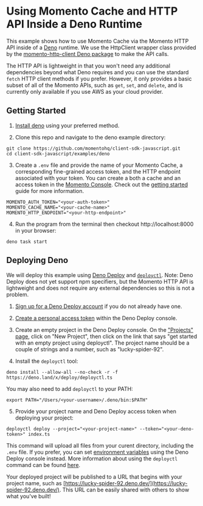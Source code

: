 # Using Momento Cache and HTTP API Inside a Deno Runtime

This example shows how to use Momento Cache via the Momento HTTP API inside of a [Deno](https://deno.land/) runtime. We use the HttpClient wrapper class provided by the [momento-http-client Deno package](https://deno.land/x/momento_http) to make the API calls.

The HTTP API is lightweight in that you won't need any additional dependencies beyond what Deno requires and you can use the standard `fetch` HTTP client methods if you prefer. However, it only provides a basic subset of all of the Momento APIs, such as `get`, `set`, and `delete`, and is currently only available if you use AWS as your cloud provider.

## Getting Started

1. [Install deno](https://deno.land/manual@v1.36.1/getting_started/installation) using your preferred method.

2. Clone this repo and navigate to the deno example directory:
  ```
  git clone https://github.com/momentohq/client-sdk-javascript.git
  cd client-sdk-javascript/examples/deno
  ```

3. Create a `.env` file and provide the name of your Momento Cache, a corresponding fine-grained access token, and the HTTP endpoint associated with your token. You can create a both a cache and an access token in the [Momento Console](https://console.gomomento.com/). Check out the [getting started](https://docs.momentohq.com/getting-started) guide for more information.
  ```
  MOMENTO_AUTH_TOKEN="<your-auth-token>"
  MOMENTO_CACHE_NAME="<your-cache-name>"
  MOMENTO_HTTP_ENDPOINT="<your-http-endpoint>"
  ```

4. Run the program from the terminal then checkout http://localhost:8000 in your browser:
  ```
  deno task start
  ```

## Deploying Deno

We will deploy this example using [Deno Deploy](https://deno.com/deploy/docs/get-started-guide) and [`deployctl`](https://deno.com/deploy/docs/deployctl). Note: Deno Deploy does not yet support npm specifiers, but the Momento HTTP API is lightweight and does not require any external dependencies so this is not a problem.

1. [Sign up for a Deno Deploy account](https://deno.com/deploy) if you do not already have one.

2. [Create a personal access token](https://dash.deno.com/account#access-tokens) within the Deno Deploy console.

3. Create an empty project in the Deno Deploy console. On the ["Projects" page](https://dash.deno.com/projects), click on "New Project", then click on the link that says "get started with an empty project using deployctl". The project name should be a couple of strings and a number, such as "lucky-spider-92".

4. Install the `deployctl` tool:

  ```
  deno install --allow-all --no-check -r -f https://deno.land/x/deploy/deployctl.ts
  ```

  You may also need to add `deployctl` to your PATH:

  ```
  export PATH="/Users/<your-username>/.deno/bin:$PATH"
  ```

5. Provide your project name and Deno Deploy access token when deploying your project:

  ```
  deployctl deploy --project="<your-project-name>" --token="<your-deno-token>" index.ts
  ```

  This command will upload all files from your curent directory, including the `.env` file. If you prefer, you can set [environment variables](https://deno.com/deploy/docs/environment-variables) using the Deno Deploy console instead. More information about using the `deployctl` command can be found [here](https://deno.com/deploy/docs/deployctl).

  Your deployed project will be published to a URL that begins with your project name, such as [https://lucky-spider-92.deno.dev/](https://lucky-spider-92.deno.dev/). This URL can be easily shared with others to show what you've built!
